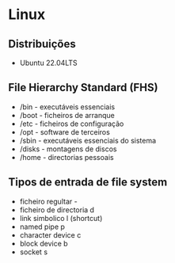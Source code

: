 # Linux

## Distribuições

- Ubuntu 22.04LTS

## File Hierarchy Standard (FHS)

- /bin - executáveis essenciais
- /boot - ficheiros de arranque
- /etc - ficheiros de configuração
- /opt - software de terceiros
- /sbin - executáveis essenciais do sistema
- /disks - montagens de discos
- /home - directorias pessoais

## Tipos de entrada de file system

- ficheiro regultar -
- ficheiro de directoria d
- link simbolico l (shortcut)
- named pipe p
- character device c
- block device b
- socket s
